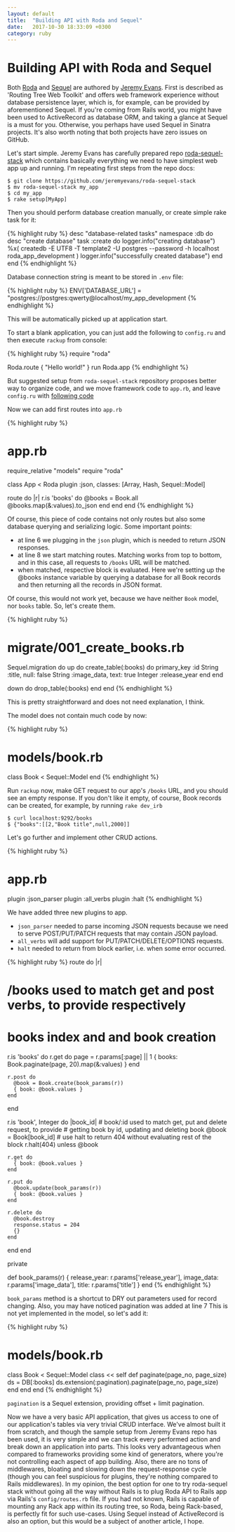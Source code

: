 ```yaml
---
layout: default
title:  "Building API with Roda and Sequel"
date:   2017-10-30 18:33:09 +0300
category: ruby
---
```


# Building API with Roda and Sequel

Both [Roda](https://github.com/jeremyevans/roda) and [Sequel](https://github.com/jeremyevans/sequel) are authored by
[Jeremy Evans](https://github.com/jeremyevans). First is described as 'Routing Tree Web Toolkit' and offers web framework
experience without database persistence layer, which is, for example, can be provided by aforementioned Sequel.
If you're coming from Rails world, you might have been used to ActiveRecord as database ORM, and taking a glance at Sequel
is a must for you. Otherwise, you perhaps have used Sequel in Sinatra projects. It's also worth noting that both projects have zero issues on GitHub.

Let's start simple. Jeremy Evans has carefully prepared repo [roda-sequel-stack](https://github.com/jeremyevans/roda-sequel-stack) which contains
basically everything we need to have simplest web app up and running. I'm repeating first steps from the repo docs:

```
$ git clone https://github.com/jeremyevans/roda-sequel-stack
$ mv roda-sequel-stack my_app
$ cd my_app
$ rake setup[MyApp]
```

Then you should perform database creation manually, or create simple rake task for it:

{% highlight ruby %}
desc "database-related tasks"
namespace :db do
  desc "create database"
  task :create do
    logger.info("creating database")
    %x( createdb -E UTF8 -T template2 -U postgres --password -h localhost roda_app_development )
    logger.info("successfully created database")
  end
end
{% endhighlight %}

Database connection string is meant to be stored in `.env` file:

{% highlight ruby %}
ENV['DATABASE_URL'] = "postgres://postgres:qwerty@localhost/my_app_development
{% endhighlight %}

This will be automatically picked up at application start.

To start a blank application, you can just add the following to `config.ru` and then execute `rackup` from console:

{% highlight ruby %}
require "roda"

Roda.route { "Hello world!" }
run Roda.app
{% endhighlight %}

But suggested setup from `roda-sequel-stack` repository proposes better way to organize code, and we move framework code to `app.rb`,
and leave `config.ru` with [following code](https://github.com/jeremyevans/roda-sequel-stack/blob/f80298eaf726846d48f53bc50b908a371a90101d/config.ru)

Now we can add first routes into `app.rb`

{% highlight ruby %}
# app.rb
require_relative "models"
require "roda"

class App < Roda
  plugin :json, classes: [Array, Hash, Sequel::Model]

  route do |r|
    r.is 'books' do
      @books = Book.all
      @books.map(&:values).to_json
    end
  end
end
{% endhighlight %}

Of course, this piece of code contains not only routes but also some database querying and serializing logic.
Some important points:

* at line 6 we plugging in the `json` plugin, which is needed to return JSON responses.
* at line 8 we start matching routes. Matching works from top to bottom, and in this case, all requests to `/books` URL
will be matched.
* when matched, respective block is evaluated. Here we're setting up the @books instance variable by querying a database
for all Book records and then returning all the records in JSON format.

Of course, this would not work yet, because we have neither `Book` model, nor `books` table. So, let's create them.

{% highlight ruby %}
# migrate/001_create_books.rb
Sequel.migration do
  up do
    create_table(:books) do
      primary_key :id
      String :title, null: false
      String :image_data, text: true
      Integer :release_year
    end
  end

  down do
    drop_table(:books)
  end
end
{% endhighlight %}

This is pretty straightforward and does not need explanation, I think.

The model does not contain much code by now:

{% highlight ruby %}
# models/book.rb
class Book < Sequel::Model
end
{% endhighlight %}

Run `rackup` now, make GET request to our app's `/books` URL, and you should see an empty response. If you don't like it
empty, of course, Book records can be created, for example, by running `rake dev_irb`

```
$ curl localhost:9292/books
$ {"books":[[2,"Book title",null,2000]]
```

Let's go further and implement other CRUD actions.

{% highlight ruby %}
# app.rb
plugin :json_parser
plugin :all_verbs
plugin :halt
{% endhighlight %}

We have added three new plugins to app. 
* `json_parser` needed to parse incoming JSON requests because we need to serve
POST/PUT/PATCH requests that may contain JSON payload.
* `all_verbs` will add support for PUT/PATCH/DELETE/OPTIONS requests.
* `halt` needed to return from block earlier, i.e. when some error occurred.

{% highlight ruby %}
route do |r|
  # /books used to match get and post verbs, to provide respectively
  # books index and and book creation
  r.is 'books' do
    r.get do
      page = r.params[:page] || 1
      { books: Book.paginate(page, 20).map(&:values) }
    end

    r.post do
      @book = Book.create(book_params(r))
      { book: @book.values }
    end
  end

  r.is 'book', Integer do |book_id|
    # book/:id used to match get, put and delete request, to provide
    # getting book by id, updating and deleting book
    @book = Book[book_id]
    # use halt to return 404 without evaluating rest of the block
    r.halt(404) unless @book

    r.get do
      { book: @book.values }
    end

    r.put do
      @book.update(book_params(r))
      { book: @book.values }
    end

    r.delete do
      @book.destroy
      response.status = 204
      {}
    end
  end
end

private

def book_params(r)
  { release_year: r.params['release_year'], image_data: r.params['image_data'], title: r.params['title'] }
end
{% endhighlight %}

`book_params` method is a shortcut to DRY out parameters used for record changing.
Also, you may have noticed pagination was added at line 7
This is not yet implemented in the model, so let's add it:

{% highlight ruby %}
# models/book.rb
class Book < Sequel::Model
  class << self
    def paginate(page_no, page_size)
      ds = DB[:books]
      ds.extension(:pagination).paginate(page_no, page_size)
    end
  end
end
{% endhighlight %}

`pagination` is a Sequel extension, providing offset + limit pagination.

Now we have a very basic API application, that gives us access to one of our application's tables via very trivial CRUD interface.
We've almost built it from scratch, and though the sample setup from Jeremy Evans repo has been used, it is very simple and we can track every
performed action and break down an application into parts. This looks very advantageous when compared to frameworks providing some kind of
generators, where you're not controlling each aspect of app building. Also, there are no tons of middlewares, bloating and slowing down the request-response cycle (though
you can feel suspicious for plugins, they're nothing compared to Rails middlewares). In my opinion, the best option for one to try
roda-sequel stack without going all the way without Rails is to plug Roda API to Rails app via Rails's `config/routes.rb` file. If you had not known,
Rails is capable of mounting any Rack app within its routing tree, so Roda, being Rack-based, is perfectly fit for such use-cases. Using Sequel
instead of ActiveRecord is also an option, but this would be a subject of another article, I hope.
